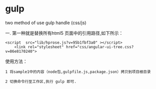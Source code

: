 # gulp
two method of use gulp handle (css/js)

一. 第一种就是替换所有html5 页面中的引用路径,如下所示：
		
    <script  src="lib/hprose.js?v=95b1fbf3a0" ></script>		
		<link rel="stylesheet" href="css/angular-ui-tree.css?v=86e8170240">
   
   使用方法：
   
    1 将sample1中的内容（node包,gulpfile.js,package.json）拷贝到项目根目录
    
    2 切换命令行至工作区,执行 gulp 即可.
   

